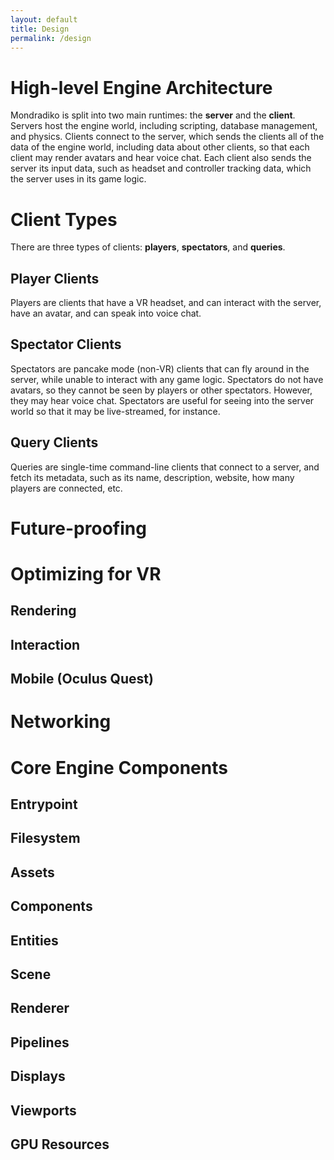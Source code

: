 ```yaml
---
layout: default
title: Design
permalink: /design
---
```


# High-level Engine Architecture

Mondradiko is split into two main runtimes: the **server** and the **client**.
Servers host the engine world, including scripting, database management,
and physics. Clients connect to the server, which sends the clients all of the
data of the engine world, including data about other clients, so that each
client may render avatars and hear voice chat. Each client also sends the server
its input data, such as headset and controller tracking data, which the server
uses in its game logic.

# Client Types

There are three types of clients: **players**, **spectators**, and **queries**.

## Player Clients

Players are clients that have a VR headset, and can interact with the server,
have an avatar, and can speak into voice chat.

## Spectator Clients

Spectators are pancake mode (non-VR) clients that can fly around in the server,
while unable to interact with any game logic. Spectators do not have avatars,
so they cannot be seen by players or other spectators. However, they may hear
voice chat. Spectators are useful for seeing into the server world so that it
may be live-streamed, for instance.

## Query Clients

Queries are single-time command-line clients that connect to a server, and fetch
its metadata, such as its name, description, website, how many players are
connected, etc.

# Future-proofing

# Optimizing for VR

## Rendering

## Interaction

## Mobile (Oculus Quest)

# Networking

# Core Engine Components

## Entrypoint

## Filesystem

## Assets

## Components

## Entities

## Scene

## Renderer

## Pipelines

## Displays

## Viewports

##  GPU Resources
